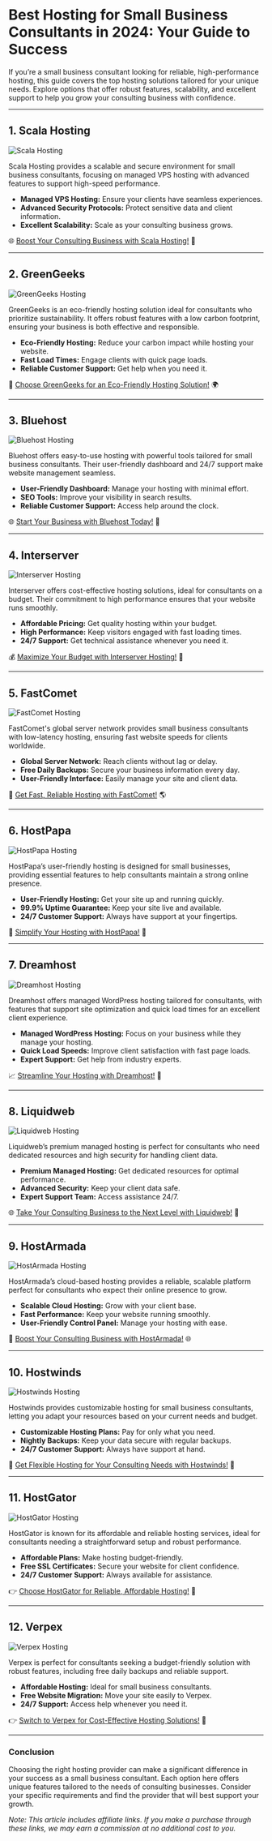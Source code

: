 # Best Hosting for Small Business Consultants in 2024: Your Guide to Success

If you’re a small business consultant looking for reliable, high-performance hosting, this guide covers the top hosting solutions tailored for your unique needs. Explore options that offer robust features, scalability, and excellent support to help you grow your consulting business with confidence.

---

## 1. Scala Hosting

![Scala Hosting](https://i.imgur.com/uJ5JIK3.png "Scala Web Hosting")

Scala Hosting provides a scalable and secure environment for small business consultants, focusing on managed VPS hosting with advanced features to support high-speed performance.

- **Managed VPS Hosting:** Ensure your clients have seamless experiences.
- **Advanced Security Protocols:** Protect sensitive data and client information.
- **Excellent Scalability:** Scale as your consulting business grows.

🌐 [Boost Your Consulting Business with Scala Hosting!](https://snipitx.com/scala-jy) 🚀

---

## 2. GreenGeeks

![GreenGeeks Hosting](https://i.imgur.com/eEwuntu.jpg "GreenGeeks Hosting")

GreenGeeks is an eco-friendly hosting solution ideal for consultants who prioritize sustainability. It offers robust features with a low carbon footprint, ensuring your business is both effective and responsible.

- **Eco-Friendly Hosting:** Reduce your carbon impact while hosting your website.
- **Fast Load Times:** Engage clients with quick page loads.
- **Reliable Customer Support:** Get help when you need it.

🌿 [Choose GreenGeeks for an Eco-Friendly Hosting Solution!](https://snipitx.com/greengeeks-jy) 🌍

---

## 3. Bluehost

![Bluehost Hosting](https://i.imgur.com/PasFF9E.jpeg "Bluehost Hosting")

Bluehost offers easy-to-use hosting with powerful tools tailored for small business consultants. Their user-friendly dashboard and 24/7 support make website management seamless.

- **User-Friendly Dashboard:** Manage your hosting with minimal effort.
- **SEO Tools:** Improve your visibility in search results.
- **Reliable Customer Support:** Access help around the clock.

🌐 [Start Your Business with Bluehost Today!](https://snipitx.com/bluehost-jy) 🚀

---

## 4. Interserver

![Interserver Hosting](https://i.imgur.com/OM5dOEW.jpeg "Interserver Hosting")

Interserver offers cost-effective hosting solutions, ideal for consultants on a budget. Their commitment to high performance ensures that your website runs smoothly.

- **Affordable Pricing:** Get quality hosting within your budget.
- **High Performance:** Keep visitors engaged with fast loading times.
- **24/7 Support:** Get technical assistance whenever you need it.

💰 [Maximize Your Budget with Interserver Hosting!](https://snipitx.com/interserver-jy) 💼

---

## 5. FastComet

![FastComet Hosting](https://i.imgur.com/7qgXuWp.png "FastComet Hosting")

FastComet's global server network provides small business consultants with low-latency hosting, ensuring fast website speeds for clients worldwide.

- **Global Server Network:** Reach clients without lag or delay.
- **Free Daily Backups:** Secure your business information every day.
- **User-Friendly Interface:** Easily manage your site and client data.

🚀 [Get Fast, Reliable Hosting with FastComet!](https://snipitx.com/fastcomet-jy) 🌎

---

## 6. HostPapa

![HostPapa Hosting](https://i.imgur.com/ouDTkvl.jpeg "HostPapa Hosting")

HostPapa’s user-friendly hosting is designed for small businesses, providing essential features to help consultants maintain a strong online presence.

- **User-Friendly Hosting:** Get your site up and running quickly.
- **99.9% Uptime Guarantee:** Keep your site live and available.
- **24/7 Customer Support:** Always have support at your fingertips.

🌈 [Simplify Your Hosting with HostPapa!](https://snipitx.com/hostpapa-jy) 💼

---

## 7. Dreamhost

![Dreamhost Hosting](https://i.imgur.com/rXIg8ip.jpeg "Dreamhost Hosting")

Dreamhost offers managed WordPress hosting tailored for consultants, with features that support site optimization and quick load times for an excellent client experience.

- **Managed WordPress Hosting:** Focus on your business while they manage your hosting.
- **Quick Load Speeds:** Improve client satisfaction with fast page loads.
- **Expert Support:** Get help from industry experts.

📈 [Streamline Your Hosting with Dreamhost!](https://snipitx.com/dreamhost-jy) 🚀

---

## 8. Liquidweb

![Liquidweb Hosting](https://i.imgur.com/4IvT9SC.jpeg "Liquidweb Hosting")

Liquidweb’s premium managed hosting is perfect for consultants who need dedicated resources and high security for handling client data.

- **Premium Managed Hosting:** Get dedicated resources for optimal performance.
- **Advanced Security:** Keep your client data safe.
- **Expert Support Team:** Access assistance 24/7.

🌐 [Take Your Consulting Business to the Next Level with Liquidweb!](https://snipitx.com/liquidweb-jy) 💼

---

## 9. HostArmada

![HostArmada Hosting](https://i.imgur.com/KFbdf3o.jpeg "HostArmada Hosting")

HostArmada’s cloud-based hosting provides a reliable, scalable platform perfect for consultants who expect their online presence to grow.

- **Scalable Cloud Hosting:** Grow with your client base.
- **Fast Performance:** Keep your website running smoothly.
- **User-Friendly Control Panel:** Manage your hosting with ease.

🚀 [Boost Your Consulting Business with HostArmada!](https://snipitx.com/hostarmada-jy) 🌐

---

## 10. Hostwinds

![Hostwinds Hosting](https://i.imgur.com/53aSNXx.jpeg "Hostwinds Hosting")

Hostwinds provides customizable hosting for small business consultants, letting you adapt your resources based on your current needs and budget.

- **Customizable Hosting Plans:** Pay for only what you need.
- **Nightly Backups:** Keep your data secure with regular backups.
- **24/7 Customer Support:** Always have support at hand.

🌟 [Get Flexible Hosting for Your Consulting Needs with Hostwinds!](https://snipitx.com/hostwinds-jy) 🚀

---

## 11. HostGator

![HostGator Hosting](https://i.imgur.com/BcVkH57.jpeg "HostGator Hosting")

HostGator is known for its affordable and reliable hosting services, ideal for consultants needing a straightforward setup and robust performance.

- **Affordable Plans:** Make hosting budget-friendly.
- **Free SSL Certificates:** Secure your website for client confidence.
- **24/7 Customer Support:** Always available for assistance.

👉 [Choose HostGator for Reliable, Affordable Hosting!](https://snipitx.com/hostgator-jy) 💼

---

## 12. Verpex

![Verpex Hosting](https://i.imgur.com/6x5LhiS.jpeg "Verpex Hosting")

Verpex is perfect for consultants seeking a budget-friendly solution with robust features, including free daily backups and reliable support.

- **Affordable Hosting:** Ideal for small business consultants.
- **Free Website Migration:** Move your site easily to Verpex.
- **24/7 Support:** Access help whenever you need it.

👉 [Switch to Verpex for Cost-Effective Hosting Solutions!](https://snipitx.com/verpex-jy) 🚀

---

### Conclusion

Choosing the right hosting provider can make a significant difference in your success as a small business consultant. Each option here offers unique features tailored to the needs of consulting businesses. Consider your specific requirements and find the provider that will best support your growth.

*Note: This article includes affiliate links. If you make a purchase through these links, we may earn a commission at no additional cost to you.*
